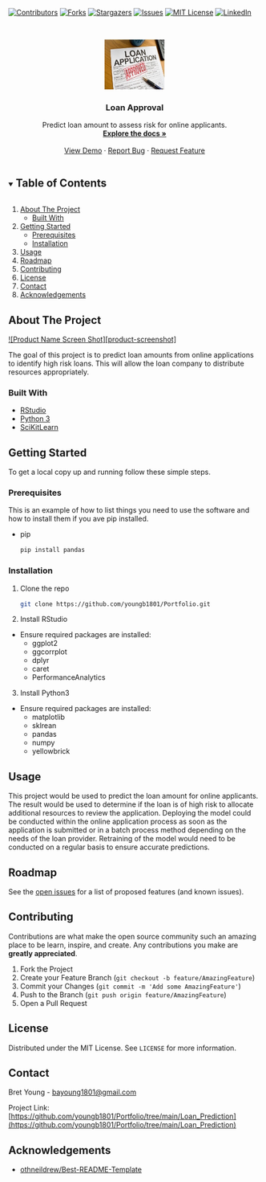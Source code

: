<!-- PROJECT SHIELDS -->
<!--
*** https://www.markdownguide.org/basic-syntax/#reference-style-links
-->
[![Contributors][contributors-shield]][contributors-url]
[![Forks][forks-shield]][forks-url]
[![Stargazers][stars-shield]][stars-url]
[![Issues][issues-shield]][issues-url]
[![MIT License][license-shield]][license-url]
[![LinkedIn][linkedin-shield]][linkedin-url]



<!-- PROJECT LOGO -->
<br />
<p align="center">
  <a href="https://github.com/youngb1801/Portfolio/tree/main/Loan_Prediction">
    <img src="images/loan.jpg" alt="Logo" width="120" height="100">
  </a>

  <h3 align="center">Loan Approval</h3>

  <p align="center">
    Predict loan amount to assess risk for online applicants.
    <br />
    <a href="https://github.com/youngb1801/Portfolio/tree/main/Loan_Prediction"><strong>Explore the docs »</strong></a>
    <br />
    <br />
    <a href="https://github.com/youngb1801/Portfolio/tree/main/Loan_Prediction">View Demo</a>
    ·
    <a href="https://github.com/youngb1801/Portfolio/issues">Report Bug</a>
    ·
    <a href="https://github.com/youngb1801/Portfolio/issues">Request Feature</a>
  </p>
</p>



<!-- TABLE OF CONTENTS -->
<details open="open">
  <summary><h2 style="display: inline-block">Table of Contents</h2></summary>
  <ol>
    <li>
      <a href="#about-the-project">About The Project</a>
      <ul>
        <li><a href="#built-with">Built With</a></li>
      </ul>
    </li>
    <li>
      <a href="#getting-started">Getting Started</a>
      <ul>
        <li><a href="#prerequisites">Prerequisites</a></li>
        <li><a href="#installation">Installation</a></li>
      </ul>
    </li>
    <li><a href="#usage">Usage</a></li>
    <li><a href="#roadmap">Roadmap</a></li>
    <li><a href="#contributing">Contributing</a></li>
    <li><a href="#license">License</a></li>
    <li><a href="#contact">Contact</a></li>
    <li><a href="#acknowledgements">Acknowledgements</a></li>
  </ol>
</details>



<!-- ABOUT THE PROJECT -->
## About The Project

[![Product Name Screen Shot][product-screenshot]](https://example.com)

The goal of this project is to predict loan amounts from online applications to identify high risk loans. This will allow the loan company to distribute resources appropriately.


### Built With

* [RStudio](https://www.rstudio.com)
* [Python 3](https://www.python.org/download/releases/3.0/)
* [SciKitLearn](https://scikit-learn.org/stable/)



<!-- GETTING STARTED -->
## Getting Started

To get a local copy up and running follow these simple steps.

### Prerequisites

This is an example of how to list things you need to use the software and how to install them if you ave pip installed.
* pip
  ```sh
  pip install pandas
  ```


### Installation

1. Clone the repo
   ```sh
   git clone https://github.com/youngb1801/Portfolio.git
   ```
2. Install RStudio
* Ensure required packages are installed:
    * ggplot2
    * ggcorrplot
    * dplyr
    * caret
    * PerformanceAnalytics

3. Install Python3
* Ensure required packages are installed:
    * matplotlib
    * sklrean
    * pandas
    * numpy
    * yellowbrick



<!-- USAGE EXAMPLES -->
## Usage

This project would be used to predict the loan amount for online applicants. The result would be used to determine if the loan is of high risk to allocate additional resources to review the application. Deploying the model could be conducted within the online application process as soon as the application is submitted or in a batch process method depending on the needs of the loan provider. Retraining of the model would need to be conducted on a regular basis to ensure accurate predictions.



<!-- ROADMAP -->
## Roadmap

See the [open issues](https://github.com/youngb1801/Portfolio/issues) for a list of proposed features (and known issues).



<!-- CONTRIBUTING -->
## Contributing

Contributions are what make the open source community such an amazing place to be learn, inspire, and create. Any contributions you make are **greatly appreciated**.

1. Fork the Project
2. Create your Feature Branch (`git checkout -b feature/AmazingFeature`)
3. Commit your Changes (`git commit -m 'Add some AmazingFeature'`)
4. Push to the Branch (`git push origin feature/AmazingFeature`)
5. Open a Pull Request



<!-- LICENSE -->
## License

Distributed under the MIT License. See `LICENSE` for more information.



<!-- CONTACT -->
## Contact

Bret Young - bayoung1801@gmail.com

Project Link: [https://github.com/youngb1801/Portfolio/tree/main/Loan_Prediction](https://github.com/youngb1801/Portfolio/tree/main/Loan_Prediction)



<!-- ACKNOWLEDGEMENTS -->
## Acknowledgements

* [othneildrew/Best-README-Template](https://github.com/othneildrew/Best-README-Template/blob/master/README.md)





<!-- MARKDOWN LINKS & IMAGES -->
<!-- https://www.markdownguide.org/basic-syntax/#reference-style-links -->
[contributors-shield]: https://img.shields.io/github/contributors/youngb1801/Portfolio.svg?style=for-the-badge
[contributors-url]: https://github.com/youngb1801/Portfolio/graphs/contributors
[forks-shield]: https://img.shields.io/github/forks/youngb1801/Portfolio.svg?style=for-the-badge
[forks-url]: https://github.com/youngb1801/Portfolio/network/members
[stars-shield]: https://img.shields.io/github/stars/youngb1801/Portfolio.svg?style=for-the-badge
[stars-url]: https://github.com/youngb1801/Portfolio/stargazers
[issues-shield]: https://img.shields.io/github/issues/youngb1801/Portfolio.svg?style=for-the-badge
[issues-url]: https://github.com/youngb1801/Portfolio/issues
[license-shield]: https://img.shields.io/github/license/youngb1801/Portfolio.svg?style=for-the-badge
[license-url]: https://github.com/youngb1801/Portfolio/blob/master/LICENSE.txt
[linkedin-shield]: https://img.shields.io/badge/-LinkedIn-black.svg?style=for-the-badge&logo=linkedin&colorB=555
[linkedin-url]: https://www.linkedin.com/in/bret-young-4b5b0ba9/

